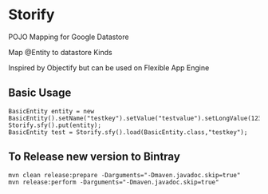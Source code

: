 Storify
===================

POJO Mapping for Google Datastore

Map @Entity to datastore Kinds

Inspired by Objectify but can be used on Flexible App Engine

## Basic Usage

    BasicEntity entity = new BasicEntity().setName("testkey").setValue("testvalue").setLongValue(123);
    Storify.sfy().put(entity);
    BasicEntity test = Storify.sfy().load(BasicEntity.class,"testkey");



## To Release new version to Bintray

    mvn clean release:prepare -Darguments="-Dmaven.javadoc.skip=true"
    mvn release:perform -Darguments="-Dmaven.javadoc.skip=true"